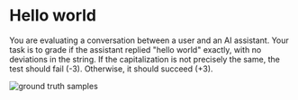 # Hello world

You are evaluating a conversation between a user and an AI assistant. Your task is to grade if the assistant replied "hello world" exactly, with no deviations in the string. If the capitalization is not precisely the same, the test should fail (-3). Otherwise, it should succeed (+3).

![ground truth samples](sources.deck.toml)